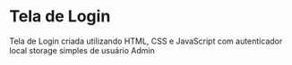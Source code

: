 # Tela de Login
 Tela de Login criada utilizando HTML, CSS e JavaScript com autenticador local storage simples de usuário Admin
